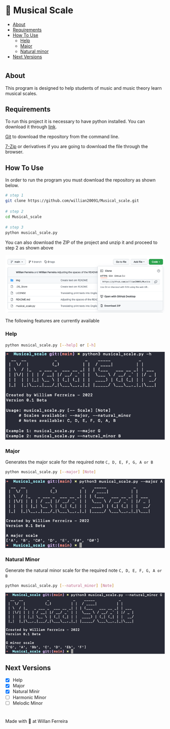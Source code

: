 # 🎵 Musical Scale


* [About](#about) 
* [Requirements](#requirements)
* [How To Use](#how-to-use)
  * [Help](#help)
  * [Major](#major)
  * [Natural minor](#natural-minor)
* [Next Versions](#next-versions)
  
#

## About

This program is designed to help students of music and music theory learn musical scales.

## Requirements

To run this project it is necessary to have python installed. You can download it through [link](https://www.python.org/downloads/).

[Git](https://git-scm.com/downloads) to download the repository from the command line.

[7-Zip](https://www.7-zip.org/download.html) or derivatives if you are going to download the file through the browser.

## How To Use

In order to run the program you must download the repository as shown below.

```bash
# step 1
git clone https://github.com/willian20091/Musical_scale.git 

# step 2
cd Musical_scale

# step 3
python musical_scale.py

```

You can also download the ZIP of the project and unzip it and proceed to step 2 as shown above

![Zip](./img/zip.png)	

The following features are currently available

### Help

```bash
python musical_scale.py [--help] or [-h]
```

![Help](./img/help.png)	


### Major

Generates the major scale for the required note `C, D, E, F, G, A or B`

```bash
python musical_scale.py [--major] [Note]
```

![Help](./img/major.png)	

### Natural Minor


Generate the natural minor scale for the required note `C, D, E, F, G, A or B`

```bash
python musical_scale.py [--natural_minor] [Note]
```
![Help](./img/minor.png)	


## Next Versions

- [x] Help
- [x] Major
- [x] Natural Minir
- [ ] Harmonic Minor
- [ ] Melodic Minor

#

Made with 💜 at Willan Ferreira 